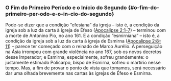 ### O Fim do Primeiro Período e o Início do Segundo {#o-fim-do-primeiro-per-odo-e-o-in-cio-do-segundo}

Pode-se dizer que a condição “efesiana” da igreja – isto é, a condição da igreja sob a luz da carta à igreja de Éfeso ([Apocalipse 2:1–7](http://bibliaonline.com.br/acf/ap/2/1-7)) – terminou com a morte de Antonino Pio, no ano 161\. E a condição “esmirniana” – isto é, a condição da igreja sob a luz da carta à igreja de Esmirna ([Apocalipse 2:8–11](http://bibliaonline.com.br/acf/ap/2/8-11)) – parece ter começado com o reinado de Marco Aurélio. A perseguição na Ásia irrompeu com grande violência no ano 167, sob os novos decretos desse Imperador; e Esmirna, especialmente, sofreu grandemente: o justamente estimado Policarpo, bispo de Esmirna, sofreu o martírio nesse tempo. Mas, a fim de provar o ponto de vista que tomamos, será necessário dar uma olhada brevemente nas cartas às igrejas de Éfeso e Esmirna.